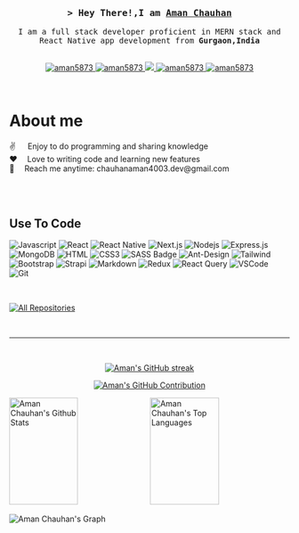 <!-- <p align="center">
  <a href="https://github.com/aman5873"><img src="https://readme-typing-svg.herokuapp.com/?lines=Self%20Taught%20Programmer;Front%20End%20Developer;1.5%2B%20years%20of%20coding%20experience;Always%20learning%20new%20things&center=true&width=380&height=45"></a>
</p> -->

<!-- Intro  -->
<h3 align="center">
        <samp>&gt;
         <!-- <span align="center" ><img src="https://media.giphy.com/media/hvRJCLFzcasrR4ia7z/giphy.gif" width="28"></span> -->
         Hey There!,I am <b><a target="_blank" href="https://portfolio-abcb2.web.app/">Aman Chauhan</a></b>
        </samp>
</h3>

<p align="center"> 
  <samp>
    <!-- <a href="https://portfolio-abcb2.web.app/"  target="_blank">「 Portfolio 」</a>
    <br> -->
    I am a full stack developer proficient in MERN stack and React Native app development from <b>Gurgaon,India</b>
    <br>
    <br>
  </samp>
</p>

<p align="center" >
 <a href="https://aman5873.com" target="blank">
  <img src="https://img.shields.io/badge/Portfolio-255E63?style=for-the-badge&logo=About.me&logoColor=white" alt="aman5873" />
 </a>
 <a href="https://www.linkedin.com/in/aman-singh-chauhan-1907711b6/" target="_blank">
  <img src="https://img.shields.io/badge/LinkedIn-0077B5?style=for-the-badge&logo=linkedin&logoColor=white" alt="aman5873"/>
 </a>
  <a href="https://twitter.com/amansingh5873" target="_blank">
  <img src="https://img.shields.io/badge/Twitter-1DA1F2?style=for-the-badge&logo=twitter&logoColor=white" />
 </a>
 <a href="https://www.instagram.com/aman_chauhan.07/" target="_blank">
  <img src="https://img.shields.io/badge/Instagram-fe4164?style=for-the-badge&logo=instagram&logoColor=white" alt="aman5873" />
 </a> 
 <a href="https://www.facebook.com/people/Aman-Singh-Chauhan/pfbid0Chw8vUtyshBsaT7B34R4hu3wLWdt41jeAdmRBkdyuwQDcbURVL5JE4HsLHtV3coZl/" target="_blank">
  <img src="https://img.shields.io/badge/Facebook-20BEFF?&style=for-the-badge&logo=facebook&logoColor=white" alt="aman5873"  />
  </a> 
</p>
<br />

<!-- About Section -->

# About me

<p>
✌️ &emsp; Enjoy to do programming and sharing knowledge <br/>
❤️&emsp; Love to writing code and learning new features<br/>
📧&emsp; Reach me anytime: chauhanaman4003.dev@gmail.com<br/><br/>

</p>

<br/>

## Use To Code

![Javascript](https://img.shields.io/badge/Javascript-F0DB4F?style=for-the-badge&labelColor=black&logo=javascript&logoColor=F0DB4F)
![React](https://img.shields.io/badge/-React-61DBFB?style=for-the-badge&labelColor=black&logo=react&logoColor=61DBFB)
![React Native](https://img.shields.io/badge/React_Native-20232A?style=for-the-badge&logo=react&logoColor=61DAFB)
![Next.js](https://img.shields.io/badge/next.js-000000?style=for-the-badge&logo=nextdotjs&logoColor=white)
![Nodejs](https://img.shields.io/badge/Nodejs-3C873A?style=for-the-badge&labelColor=black&logo=node.js&logoColor=3C873A)
![Express.js](https://img.shields.io/badge/Express.js-000000?style=for-the-badge&logo=express&logoColor=white)
![MongoDB](https://img.shields.io/badge/MongoDB-4EA94B?style=for-the-badge&logo=mongodb&logoColor=white)
![HTML](https://img.shields.io/badge/HTML5-E34F26?style=for-the-badge&logo=html5&logoColor=white)
![CSS3](https://img.shields.io/badge/CSS3-1572B6?style=for-the-badge&logo=css3&logoColor=white)
![SASS Badge](https://img.shields.io/badge/Sass-CC6699?style=for-the-badge&logo=sass&logoColor=white)
![Ant-Design](https://img.shields.io/badge/AntDesign-0170FE?style=for-the-badge&logo=antdesign&logoColor=white)
![Tailwind](https://img.shields.io/badge/Tailwind_CSS-092749?style=for-the-badge&logo=tailwindcss&logoColor=06B6D4&labelColor=000000)
![Bootstrap](https://img.shields.io/badge/Bootstrap-563D7C?style=for-the-badge&logo=bootstrap&logoColor=white)
![Strapi](https://img.shields.io/badge/strapi-2E7EEA?style=for-the-badge&logo=strapi&logoColor=white)
![Markdown](https://img.shields.io/badge/Markdown-000000?style=for-the-badge&logo=markdown&logoColor=white)
![Redux](https://img.shields.io/badge/Redux-593D88?style=for-the-badge&logo=redux&logoColor=white)
![React Query](https://img.shields.io/badge/-React_Query-FF4154?style=for-the-badge&logo=react%20query&logoColor=white)
![VSCode](https://img.shields.io/badge/Visual_Studio-0078d7?style=for-the-badge&logo=visual%20studio&logoColor=white)
![Git](https://img.shields.io/badge/Git-F05032?style=for-the-badge&logo=git&logoColor=white)

<br/>

<p align="left">
  <a href="https://github.com/aman5873?tab=repositories" target="_blank"><img alt="All Repositories" title="All Repositories" src="https://img.shields.io/badge/-All%20Repos-2962FF?style=for-the-badge&logo=koding&logoColor=white"/></a>
</p>

<br/>
<hr/>
<br/>

<p align="center">
  <a href="https://github.com/aman5873">
    <img src="https://github-readme-streak-stats.herokuapp.com/?user=aman5873&theme=radical&border=7F3FBF&background=0D1117" alt="Aman's GitHub streak"/>
  </a>
</p>

<p align="center">
  <a href="https://github.com/aman5873">
    <img src="https://github-profile-summary-cards.vercel.app/api/cards/profile-details?username=aman5873&theme=radical" alt="Aman's GitHub Contribution"/>
  </a>
</p>

<a> 
    <a href="https://github.com/aman5873"><img alt="Aman Chauhan's Github Stats" src="https://denvercoder1-github-readme-stats.vercel.app/api?username=aman5873&show_icons=true&count_private=true&theme=react&border_color=7F3FBF&bg_color=0D1117&title_color=F85D7F&icon_color=F8D866" height="192px" width="49.5%"/></a>
  <a href="https://github.com/aman5873"><img alt="Aman Chauhan's Top Languages" src="https://denvercoder1-github-readme-stats.vercel.app/api/top-langs/?username=aman5873&langs_count=8&layout=compact&theme=react&border_color=7F3FBF&bg_color=0D1117&title_color=F85D7F&icon_color=F8D866" height="192px" width="49.5%"/></a>
  <br/>
</a>

![Aman Chauhan's Graph](https://github-readme-activity-graph.vercel.app/graph?username=aman5873&custom_title=Aman%20Chauhan%20GitHub%20Activity%20Graph&bg_color=0D1117&color=7F3FBF&line=7F3FBF&point=7F3FBF&area_color=FFFFFF&title_color=FFFFFF&area=true)
